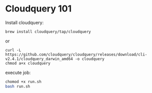 # Cloudquery 101

Install cloudquery:

``` shell
brew install cloudquery/tap/cloudquery 
```

or 

``` shell
curl -L https://github.com/cloudquery/cloudquery/releases/download/cli-v2.4.1/cloudquery_darwin_amd64 -o cloudquery
chmod a+x cloudquery
```

execute job: 

``` bash
chomod +x run.sh
bash run.sh
```